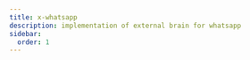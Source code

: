 ```yaml
---
title: x-whatsapp
description: implementation of external brain for whatsapp
sidebar:
  order: 1
---
```

